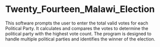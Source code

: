 # Twenty_Fourteen_Malawi_Election
This software prompts the user to enter the total valid votes for each Political Party.  It calculates and compares the votes to determine the political party with the highest vote count.   The program is designed to handle multiple political parties and identifies the winner of the election.
